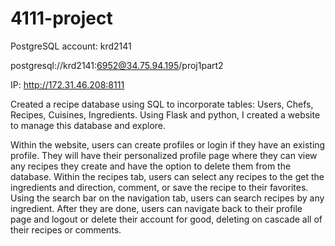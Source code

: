 # 4111-project

PostgreSQL account: krd2141

postgresql://krd2141:6952@34.75.94.195/proj1part2

IP: http://172.31.46.208:8111


Created a recipe database using SQL to incorporate tables: Users, Chefs, Recipes, Cuisines, Ingredients.
Using Flask and python, I created a website to manage this database and explore. 

Within the website, users can create profiles or login if they have an existing profile. They will have their personalized profile page where they can view any recipes they create and have the option to delete them from the database. Within the recipes tab, users can select any recipes to the get the ingredients and direction, comment, or save the recipe to their favorites. Using the search bar on the navigation tab, users can search recipes by any ingredient. After they are done, users can navigate back to their profile page and logout or delete their account for good, deleting on cascade all of their recipes or comments. 


